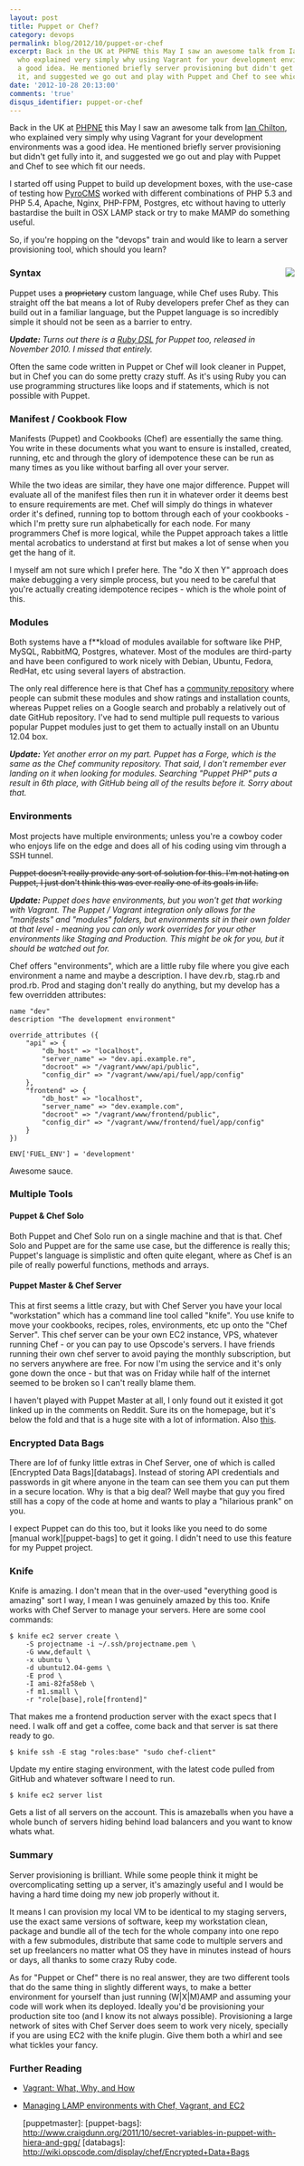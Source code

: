 ```yaml
---
layout: post
title: Puppet or Chef?
category: devops
permalink: blog/2012/10/puppet-or-chef
excerpt: Back in the UK at PHPNE this May I saw an awesome talk from Ian Chilton,
  who explained very simply why using Vagrant for your development environments was
  a good idea. He mentioned briefly server provisioning but didn't get fully into
  it, and suggested we go out and play with Puppet and Chef to see which fit our needs. 
date: '2012-10-28 20:13:00'
comments: 'true'
disqus_identifier: puppet-or-chef
---
```


Back in the UK at [PHPNE][phpne] this May I saw an awesome talk from [Ian Chilton][ian], who explained very simply why using Vagrant for your development environments was a good idea. He mentioned briefly server provisioning but didn't get fully into it, and suggested we go out and play with Puppet and Chef to see which fit our needs.

I started off using Puppet to build up development boxes, with the use-case of testing how [PyroCMS][pyro] worked with different combinations of PHP 5.3 and PHP 5.4, Apache, Nginx, PHP-FPM, Postgres, etc without having to utterly bastardise the built in OSX LAMP stack or try to make MAMP do something useful. 

So, if you're hopping on the "devops" train and would like to learn a server provisioning tool, which should you learn?

<img src="http://www.jaesharp.com/assets/images/posts/2012-10-18-Defining-DevOps/weputdevinyourops.jpg" style="float: right; margin: 10px 0 10px 10px" />

### Syntax

Puppet uses a <s>proprietary</s> custom language, while Chef uses Ruby. This straight off the bat means a lot of Ruby developers prefer Chef as they can build out in a familiar language, but the Puppet language is so incredibly simple it should not be seen as a barrier to entry. 

<em><strong>Update:</strong> Turns out there is a [Ruby DSL][rubydsl] for Puppet too, released in November 2010. I missed that entirely.</em>

Often the same code written in Puppet or Chef will look cleaner in Puppet, but in Chef you can do some pretty crazy stuff. As it's using Ruby you can use programming structures like loops and if statements, which is not possible with Puppet.

### Manifest / Cookbook Flow

Manifests (Puppet) and Cookbooks (Chef) are essentially the same thing. You write in these documents what you want to ensure is installed, created, running, etc and through the glory of idempotence these can be run as many times as you like without barfing all over your server.

While the two ideas are similar, they have one major difference. Puppet will evaluate all of the manifest files then run it in whatever order it deems best to ensure requirements are met. Chef will simply do things in whatever order it's defined, running top to bottom through each of your cookbooks - which I'm pretty sure run alphabetically for each node. For many programmers Chef is more logical, while the Puppet approach takes a little mental acrobatics to understand at first but makes a lot of sense when you get the hang of it.

I myself am not sure which I prefer here. The "do X then Y" approach does make debugging a very simple process, but you need to be careful that you're actually creating idempotence recipes - which is the whole point of this.

### Modules

Both systems have a f**kload of modules available for software like PHP, MySQL, RabbitMQ, Postgres, whatever. Most of the modules are third-party and have been configured to work nicely with Debian, Ubuntu, Fedora, RedHat, etc using several layers of abstraction. 

The only real difference here is that Chef has a [community repository][chef-community] where people can submit these modules and show ratings and installation counts, whereas Puppet relies on a Google search and probably a relatively out of date GitHub repository. I've had to send multiple pull requests to various popular Puppet modules just to get them to actually install on an Ubuntu 12.04 box.

<em><strong>Update:</strong> Yet another error on my part. Puppet has a Forge, which is the same as the Chef community repository. That said, I don't remember ever landing on it when looking for modules. Searching "Puppet PHP" puts a result in 6th place, with GitHub being all of the results before it. Sorry about that.</em>

### Environments

Most projects have multiple environments; unless you're a cowboy coder who enjoys life on the edge and does all of his coding using vim through a SSH tunnel.

<s>Puppet doesn't really provide any sort of solution for this. I'm not hating on Puppet, I just don't think this was ever really one of its goals in life.</s> 

<em><strong>Update:</strong> Puppet does have environments, but you won't get that working with Vagrant. The Puppet / Vagrant integration only allows for the "manifests" and "modules" folders, but environments sit in their own folder at that level - meaning you can only work overrides for your other environments like Staging and Production. This might be ok for you, but it should be watched out for.</em>

Chef offers "environments", which are a little ruby file where you give each environment a name and maybe a description. I have dev.rb, stag.rb and prod.rb. Prod and staging don't really do anything, but my develop has a few overridden attributes:

    name "dev"
    description "The development environment"
    
    override_attributes ({
        "api" => {
            "db_host" => "localhost",
            "server_name" => "dev.api.example.re",
            "docroot" => "/vagrant/www/api/public",
            "config_dir" => "/vagrant/www/api/fuel/app/config"
        },
        "frontend" => {
            "db_host" => "localhost",
            "server_name" => "dev.example.com",
            "docroot" => "/vagrant/www/frontend/public",
            "config_dir" => "/vagrant/www/frontend/fuel/app/config"
        }
    })
    
    ENV['FUEL_ENV'] = 'development'
   
Awesome sauce.

### Multiple Tools

#### Puppet & Chef Solo

Both Puppet and Chef Solo run on a single machine and that is that. Chef Solo and Puppet are for the same use case, but the difference is really this; Puppet's language is simplistic and often quite elegant, where as Chef is an pile of really powerful functions, methods and arrays.

#### Puppet Master & Chef Server

This at first seems a little crazy, but with Chef Server you have your local "workstation" which has a command line tool called "knife". You use knife to move your cookbooks, recipes, roles, environments, etc up onto the "Chef Server". This chef server can be your own EC2 instance, VPS, whatever running Chef - or you can pay to use Opscode's servers. I have friends running their own chef server to avoid paying the monthly subscription, but no servers anywhere are free. For now I'm using the service and it's only gone down the once - but that was on Friday while half of the internet seemed to be broken so I can't really blame them. 

I haven't played with Puppet Master at all, I only found out it existed it got linked up in the comments on Reddit. Sure its on the homepage, but it's below the fold and that is a huge site with a lot of information. Also [this](http://d.pr/i/YeI1).

### Encrypted Data Bags

There are lof of funky little extras in Chef Server, one of which is called [Encrypted Data Bags][databags]. Instead of storing API credentials and passwords in git where anyone in the team can see them you can put them in a secure location. Why is that a big deal? Well maybe that guy you fired still has a copy of the code at home and wants to play a "hilarious prank" on you.

I expect Puppet can do this too, but it looks like you need to do some [manual work][puppet-bags] to get it going. I didn't need to use this feature for my Puppet project.

### Knife

Knife is amazing. I don't mean that in the over-used "everything good is amazing" sort I way, I mean I was genuinely amazed by this too. Knife works with Chef Server to manage your servers. Here are some cool commands:

	$ knife ec2 server create \
        -S projectname -i ~/.ssh/projectname.pem \
        -G www,default \
        -x ubuntu \
        -d ubuntu12.04-gems \
        -E prod \
        -I ami-82fa58eb \
        -f m1.small \
        -r "role[base],role[frontend]" 
    
That makes me a frontend production server with the exact specs that I need. I walk off and get a coffee, come back and that server is sat there ready to go. 

	$ knife ssh -E stag "roles:base" "sudo chef-client"
	
Update my entire staging environment, with the latest code pulled from GitHub and whatever software I need to run.

	$ knife ec2 server list
	
Gets a list of all servers on the account. This is amazeballs when you have a whole bunch of servers hiding behind load balancers and you want to know whats what.

### Summary

Server provisioning is brilliant. While some people think it might be overcomplicating setting up a server, it's amazingly useful and I would be having a hard time doing my new job properly without it. 

It means I can provision my local VM to be identical to my staging servers, use the exact same versions of software, keep my workstation clean, package and bundle all of the tech for the whole company into one repo with a few submodules, distribute that same code to multiple servers and set up freelancers no matter what OS they have in minutes instead of hours or days, all thanks to some crazy Ruby code.

As for "Puppet or Chef" there is no real answer, they are two different tools that do the same thing in slightly different ways, to make a better environment for yourself than just running (W|X|M)AMP and assuming your code will work when its deployed. Ideally you'd be provisioning your production site too (and I know its not always possible). Provisioning a large network of sites with Chef Server does seem to work very nicely, specially if you are using EC2 with the knife plugin. Give them both a whirl and see what tickles your fancy.

### Further Reading

* [Vagrant: What, Why, and How][vagrant]
* [Managing LAMP environments with Chef, Vagrant, and EC2][lampchef]

  [phpne]: http://phpne.org.uk/
  [rubydsl]: http://puppetlabs.com/blog/ruby-dsl/
  [pyro]: http://pyrocms.com/
  [ian]: http://www.ichilton.co.uk/blog/virtualization/my-phpne-talk-on-vagrant-496.html
  [vagrant]: http://net.tutsplus.com/tutorials/php/vagrant-what-why-and-how/
  [lampchef]: http://www.jasongrimes.org/2012/06/managing-lamp-environments-with-chef-vagrant-and-ec2-1-of-3/
  [chef-community]: http://community.opscode.com/cookbooks/php
  [puppetmaster]: 
  [puppet-bags]: http://www.craigdunn.org/2011/10/secret-variables-in-puppet-with-hiera-and-gpg/
  [databags]: http://wiki.opscode.com/display/chef/Encrypted+Data+Bags